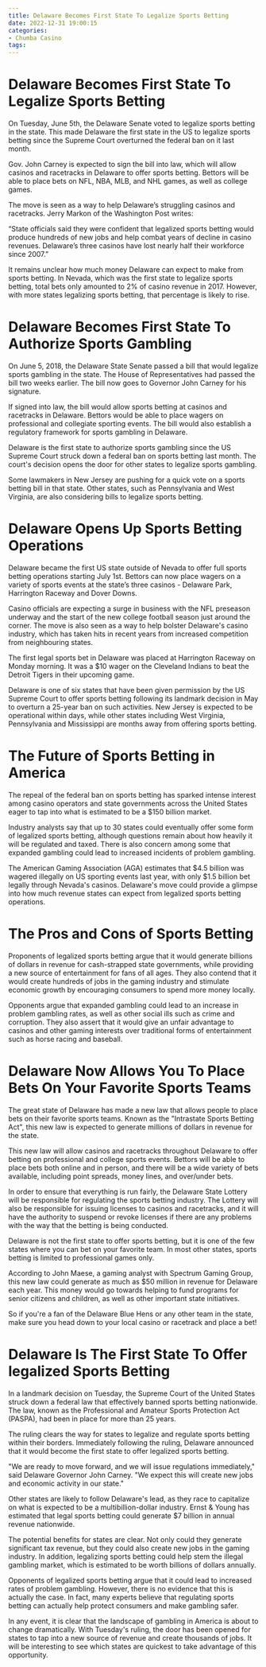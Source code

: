 ```yaml
---
title: Delaware Becomes First State To Legalize Sports Betting
date: 2022-12-31 19:00:15
categories:
- Chumba Casino
tags:
---
```



#  Delaware Becomes First State To Legalize Sports Betting

On Tuesday, June 5th, the Delaware Senate voted to legalize sports betting in the state. This made Delaware the first state in the US to legalize sports betting since the Supreme Court overturned the federal ban on it last month.

Gov. John Carney is expected to sign the bill into law, which will allow casinos and racetracks in Delaware to offer sports betting. Bettors will be able to place bets on NFL, NBA, MLB, and NHL games, as well as college games.

The move is seen as a way to help Delaware’s struggling casinos and racetracks. Jerry Markon of the Washington Post writes:

“State officials said they were confident that legalized sports betting would produce hundreds of new jobs and help combat years of decline in casino revenues. Delaware’s three casinos have lost nearly half their workforce since 2007.”

It remains unclear how much money Delaware can expect to make from sports betting. In Nevada, which was the first state to legalize sports betting, total bets only amounted to 2% of casino revenue in 2017. However, with more states legalizing sports betting, that percentage is likely to rise.

#  Delaware Becomes First State To Authorize Sports Gambling

On June 5, 2018, the Delaware State Senate passed a bill that would legalize sports gambling in the state. The House of Representatives had passed the bill two weeks earlier. The bill now goes to Governor John Carney for his signature.

If signed into law, the bill would allow sports betting at casinos and racetracks in Delaware. Bettors would be able to place wagers on professional and collegiate sporting events. The bill would also establish a regulatory framework for sports gambling in Delaware.

Delaware is the first state to authorize sports gambling since the US Supreme Court struck down a federal ban on sports betting last month. The court's decision opens the door for other states to legalize sports gambling.

Some lawmakers in New Jersey are pushing for a quick vote on a sports betting bill in that state. Other states, such as Pennsylvania and West Virginia, are also considering bills to legalize sports betting.

#  Delaware Opens Up Sports Betting Operations

Delaware became the first US state outside of Nevada to offer full sports betting operations starting July 1st. Bettors can now place wagers on a variety of sports events at the state’s three casinos - Delaware Park, Harrington Raceway and Dover Downs.

Casino officials are expecting a surge in business with the NFL preseason underway and the start of the new college football season just around the corner. The move is also seen as a way to help bolster Delaware's casino industry, which has taken hits in recent years from increased competition from neighbouring states.

The first legal sports bet in Delaware was placed at Harrington Raceway on Monday morning. It was a $10 wager on the Cleveland Indians to beat the Detroit Tigers in their upcoming game.

Delaware is one of six states that have been given permission by the US Supreme Court to offer sports betting following its landmark decision in May to overturn a 25-year ban on such activities. New Jersey is expected to be operational within days, while other states including West Virginia, Pennsylvania and Mississippi are months away from offering sports betting.

# The Future of Sports Betting in America

The repeal of the federal ban on sports betting has sparked intense interest among casino operators and state governments across the United States eager to tap into what is estimated to be a $150 billion market.

Industry analysts say that up to 30 states could eventually offer some form of legalized sports betting, although questions remain about how heavily it will be regulated and taxed. There is also concern among some that expanded gambling could lead to increased incidents of problem gambling.

The American Gaming Association (AGA) estimates that $4.5 billion was wagered illegally on US sporting events last year, with only $1.5 billion bet legally through Nevada's casinos. Delaware's move could provide a glimpse into how much revenue states can expect from legalized sports betting operations.

# The Pros and Cons of Sports Betting

Proponents of legalized sports betting argue that it would generate billions of dollars in revenue for cash-strapped state governments, while providing a new source of entertainment for fans of all ages. They also contend that it would create hundreds of jobs in the gaming industry and stimulate economic growth by encouraging consumers to spend more money locally.



Opponents argue that expanded gambling could lead to an increase in problem gambling rates, as well as other social ills such as crime and corruption. They also assert that it would give an unfair advantage to casinos and other gaming interests over traditional forms of entertainment such as horse racing and baseball.

#  Delaware Now Allows You To Place Bets On Your Favorite Sports Teams

The great state of Delaware has made a new law that allows people to place bets on their favorite sports teams. Known as the "Intrastate Sports Betting Act", this new law is expected to generate millions of dollars in revenue for the state.

This new law will allow casinos and racetracks throughout Delaware to offer betting on professional and college sports events. Bettors will be able to place bets both online and in person, and there will be a wide variety of bets available, including point spreads, money lines, and over/under bets.

In order to ensure that everything is run fairly, the Delaware State Lottery will be responsible for regulating the sports betting industry. The Lottery will also be responsible for issuing licenses to casinos and racetracks, and it will have the authority to suspend or revoke licenses if there are any problems with the way that the betting is being conducted.

Delaware is not the first state to offer sports betting, but it is one of the few states where you can bet on your favorite team. In most other states, sports betting is limited to professional games only.

According to John Maese, a gaming analyst with Spectrum Gaming Group, this new law could generate as much as $50 million in revenue for Delaware each year. This money would go towards helping to fund programs for senior citizens and children, as well as other important state initiatives.

So if you're a fan of the Delaware Blue Hens or any other team in the state, make sure you head down to your local casino or racetrack and place a bet!

#  Delaware Is The First State To Offer legalized Sports Betting

In a landmark decision on Tuesday, the Supreme Court of the United States struck down a federal law that effectively banned sports betting nationwide. The law, known as the Professional and Amateur Sports Protection Act (PASPA), had been in place for more than 25 years.

The ruling clears the way for states to legalize and regulate sports betting within their borders. Immediately following the ruling, Delaware announced that it would become the first state to offer legalized sports betting.

"We are ready to move forward, and we will issue regulations immediately," said Delaware Governor John Carney. "We expect this will create new jobs and economic activity in our state."

Other states are likely to follow Delaware's lead, as they race to capitalize on what is expected to be a multibillion-dollar industry. Ernst & Young has estimated that legal sports betting could generate $7 billion in annual revenue nationwide.

The potential benefits for states are clear. Not only could they generate significant tax revenue, but they could also create new jobs in the gaming industry. In addition, legalizing sports betting could help stem the illegal gambling market, which is estimated to be worth billions of dollars annually.

Opponents of legalized sports betting argue that it could lead to increased rates of problem gambling. However, there is no evidence that this is actually the case. In fact, many experts believe that regulating sports betting can actually help protect consumers and make gambling safer.

In any event, it is clear that the landscape of gambling in America is about to change dramatically. With Tuesday's ruling, the door has been opened for states to tap into a new source of revenue and create thousands of jobs. It will be interesting to see which states are quickest to take advantage of this opportunity.